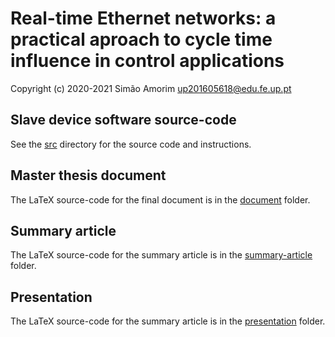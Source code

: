 # Real-time Ethernet networks: a practical aproach to cycle time influence in control applications

Copyright (c) 2020-2021 Simão Amorim <up201605618@edu.fe.up.pt>

## Slave device software source-code
See the [src](/src) directory for the source code and instructions.

## Master thesis document
The LaTeX source-code for the final document is in the [document](/document) folder.

## Summary article
The LaTeX source-code for the summary article is in the [summary-article](/summary-article) folder.

## Presentation
The LaTeX source-code for the summary article is in the [presentation](/presentation) folder.
